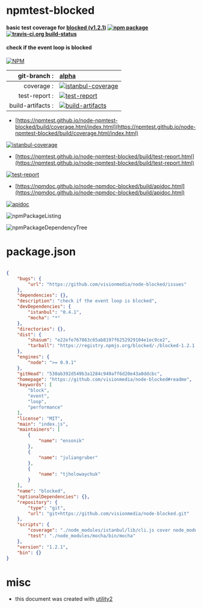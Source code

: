 # npmtest-blocked

#### basic test coverage for  [blocked (v1.2.1)](https://github.com/visionmedia/node-blocked#readme)  [![npm package](https://img.shields.io/npm/v/npmtest-blocked.svg?style=flat-square)](https://www.npmjs.org/package/npmtest-blocked) [![travis-ci.org build-status](https://api.travis-ci.org/npmtest/node-npmtest-blocked.svg)](https://travis-ci.org/npmtest/node-npmtest-blocked)

#### check if the event loop is blocked

[![NPM](https://nodei.co/npm/blocked.png?downloads=true&downloadRank=true&stars=true)](https://www.npmjs.com/package/blocked)

| git-branch : | [alpha](https://github.com/npmtest/node-npmtest-blocked/tree/alpha)|
|--:|:--|
| coverage : | [![istanbul-coverage](https://npmtest.github.io/node-npmtest-blocked/build/coverage.badge.svg)](https://npmtest.github.io/node-npmtest-blocked/build/coverage.html/index.html)|
| test-report : | [![test-report](https://npmtest.github.io/node-npmtest-blocked/build/test-report.badge.svg)](https://npmtest.github.io/node-npmtest-blocked/build/test-report.html)|
| build-artifacts : | [![build-artifacts](https://npmtest.github.io/node-npmtest-blocked/glyphicons_144_folder_open.png)](https://github.com/npmtest/node-npmtest-blocked/tree/gh-pages/build)|

- [https://npmtest.github.io/node-npmtest-blocked/build/coverage.html/index.html](https://npmtest.github.io/node-npmtest-blocked/build/coverage.html/index.html)

[![istanbul-coverage](https://npmtest.github.io/node-npmtest-blocked/build/screenCapture.buildCi.browser.%252Ftmp%252Fbuild%252Fcoverage.lib.html.png)](https://npmtest.github.io/node-npmtest-blocked/build/coverage.html/index.html)

- [https://npmtest.github.io/node-npmtest-blocked/build/test-report.html](https://npmtest.github.io/node-npmtest-blocked/build/test-report.html)

[![test-report](https://npmtest.github.io/node-npmtest-blocked/build/screenCapture.buildCi.browser.%252Ftmp%252Fbuild%252Ftest-report.html.png)](https://npmtest.github.io/node-npmtest-blocked/build/test-report.html)

- [https://npmdoc.github.io/node-npmdoc-blocked/build/apidoc.html](https://npmdoc.github.io/node-npmdoc-blocked/build/apidoc.html)

[![apidoc](https://npmdoc.github.io/node-npmdoc-blocked/build/screenCapture.buildCi.browser.%252Ftmp%252Fbuild%252Fapidoc.html.png)](https://npmdoc.github.io/node-npmdoc-blocked/build/apidoc.html)

![npmPackageListing](https://npmtest.github.io/node-npmtest-blocked/build/screenCapture.npmPackageListing.svg)

![npmPackageDependencyTree](https://npmtest.github.io/node-npmtest-blocked/build/screenCapture.npmPackageDependencyTree.svg)



# package.json

```json

{
    "bugs": {
        "url": "https://github.com/visionmedia/node-blocked/issues"
    },
    "dependencies": {},
    "description": "check if the event loop is blocked",
    "devDependencies": {
        "istanbul": "0.4.1",
        "mocha": "*"
    },
    "directories": {},
    "dist": {
        "shasum": "e22efe767863c65ab8197f6252929104e1ec9ce2",
        "tarball": "https://registry.npmjs.org/blocked/-/blocked-1.2.1.tgz"
    },
    "engines": {
        "node": ">= 0.9.1"
    },
    "gitHead": "530ab392d549b3a1284c949aff6d20e43a0ddcbc",
    "homepage": "https://github.com/visionmedia/node-blocked#readme",
    "keywords": [
        "block",
        "event",
        "loop",
        "performance"
    ],
    "license": "MIT",
    "main": "index.js",
    "maintainers": [
        {
            "name": "ensonik"
        },
        {
            "name": "juliangruber"
        },
        {
            "name": "tjholowaychuk"
        }
    ],
    "name": "blocked",
    "optionalDependencies": {},
    "repository": {
        "type": "git",
        "url": "git+https://github.com/visionmedia/node-blocked.git"
    },
    "scripts": {
        "coverage": "./node_modules/istanbul/lib/cli.js cover node_modules/mocha/bin/_mocha -- 'test.js'",
        "test": "./node_modules/mocha/bin/mocha"
    },
    "version": "1.2.1",
    "bin": {}
}
```



# misc
- this document was created with [utility2](https://github.com/kaizhu256/node-utility2)
